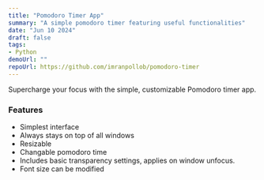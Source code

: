 ```yaml
---
title: "Pomodoro Timer App"
summary: "A simple pomodoro timer featuring useful functionalities"
date: "Jun 10 2024"
draft: false
tags:
- Python
demoUrl: ""
repoUrl: https://github.com/imranpollob/pomodoro-timer
---
```


Supercharge your focus with the simple, customizable Pomodoro timer app.

### Features
- Simplest interface
- Always stays on top of all windows
- Resizable
- Changable pomodoro time
- Includes basic transparency settings, applies on window unfocus.
- Font size can be modified 
